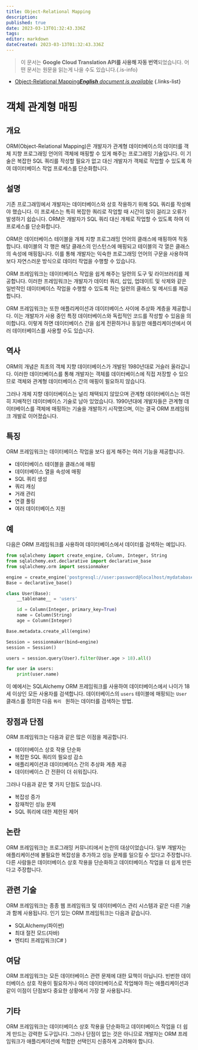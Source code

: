```yaml
---
title: Object-Relational Mapping
description: 
published: true
date: 2023-03-13T01:32:43.336Z
tags: 
editor: markdown
dateCreated: 2023-03-13T01:32:43.336Z
---
```


> 이 문서는 **Google Cloud Translation API를 사용해 자동 번역**되었습니다.
어떤 문서는 원문을 읽는게 나을 수도 있습니다.{.is-info}



- [Object-Relational Mapping***English** document is available*](/en/Knowledge-base/Dictionary/object-relational-mapping)
{.links-list}

# 객체 관계형 매핑

## 개요
ORM(Object-Relational Mapping)은 개발자가 관계형 데이터베이스의 데이터를 객체 지향 프로그래밍 언어의 객체에 매핑할 수 있게 해주는 프로그래밍 기술입니다. 이 기술은 복잡한 SQL 쿼리를 작성할 필요가 없고 대신 개발자가 객체로 작업할 수 있도록 하여 데이터베이스 작업 프로세스를 단순화합니다.

## 설명
기존 프로그래밍에서 개발자는 데이터베이스와 상호 작용하기 위해 SQL 쿼리를 작성해야 했습니다. 이 프로세스는 특히 복잡한 쿼리로 작업할 때 시간이 많이 걸리고 오류가 발생하기 쉽습니다. ORM은 개발자가 SQL 쿼리 대신 개체로 작업할 수 있도록 하여 이 프로세스를 단순화합니다.

ORM은 데이터베이스 테이블을 개체 지향 프로그래밍 언어의 클래스에 매핑하여 작동합니다. 테이블의 각 행은 해당 클래스의 인스턴스에 매핑되고 테이블의 각 열은 클래스의 속성에 매핑됩니다. 이를 통해 개발자는 익숙한 프로그래밍 언어의 구문을 사용하여 보다 자연스러운 방식으로 데이터 작업을 수행할 수 있습니다.

ORM 프레임워크는 데이터베이스 작업을 쉽게 해주는 일련의 도구 및 라이브러리를 제공합니다. 이러한 프레임워크는 개발자가 데이터 쿼리, 삽입, 업데이트 및 삭제와 같은 일반적인 데이터베이스 작업을 수행할 수 있도록 하는 일련의 클래스 및 메서드를 제공합니다.

ORM 프레임워크는 또한 애플리케이션과 데이터베이스 사이에 추상화 계층을 제공합니다. 이는 개발자가 사용 중인 특정 데이터베이스와 독립적인 코드를 작성할 수 있음을 의미합니다. 이렇게 하면 데이터베이스 간을 쉽게 전환하거나 동일한 애플리케이션에서 여러 데이터베이스를 사용할 수도 있습니다.

## 역사
ORM의 개념은 최초의 객체 지향 데이터베이스가 개발된 1980년대로 거슬러 올라갑니다. 이러한 데이터베이스를 통해 개발자는 객체를 데이터베이스에 직접 저장할 수 있으므로 객체와 관계형 데이터베이스 간의 매핑이 필요하지 않습니다.

그러나 개체 지향 데이터베이스는 널리 채택되지 않았으며 관계형 데이터베이스는 여전히 지배적인 데이터베이스 기술로 남아 있었습니다. 1990년대에 개발자들은 관계형 데이터베이스를 객체에 매핑하는 기술을 개발하기 시작했으며, 이는 결국 ORM 프레임워크 개발로 이어졌습니다.

## 특징
ORM 프레임워크는 데이터베이스 작업을 보다 쉽게 해주는 여러 기능을 제공합니다.

- 데이터베이스 테이블을 클래스에 매핑
- 데이터베이스 열을 속성에 매핑
- SQL 쿼리 생성
- 쿼리 캐싱
- 거래 관리
- 연결 풀링
- 여러 데이터베이스 지원

## 예
다음은 ORM 프레임워크를 사용하여 데이터베이스에서 데이터를 검색하는 예입니다.

```python
from sqlalchemy import create_engine, Column, Integer, String
from sqlalchemy.ext.declarative import declarative_base
from sqlalchemy.orm import sessionmaker

engine = create_engine('postgresql://user:password@localhost/mydatabase')
Base = declarative_base()

class User(Base):
    __tablename__ = 'users'

    id = Column(Integer, primary_key=True)
    name = Column(String)
    age = Column(Integer)

Base.metadata.create_all(engine)

Session = sessionmaker(bind=engine)
session = Session()

users = session.query(User).filter(User.age > 18).all()

for user in users:
    print(user.name)
```

이 예에서는 SQLAlchemy ORM 프레임워크를 사용하여 데이터베이스에서 나이가 18세 이상인 모든 사용자를 검색합니다. 데이터베이스의 `users` 테이블에 매핑되는 `User` 클래스를 정의한 다음 `쿼리 ` 원하는 데이터를 검색하는 방법.

## 장점과 단점
ORM 프레임워크는 다음과 같은 많은 이점을 제공합니다.

- 데이터베이스 상호 작용 단순화
- 복잡한 SQL 쿼리의 필요성 감소
- 애플리케이션과 데이터베이스 간의 추상화 계층 제공
- 데이터베이스 간 전환이 더 쉬워집니다.

그러나 다음과 같은 몇 가지 단점도 있습니다.

- 복잡성 증가
- 잠재적인 성능 문제
- SQL 쿼리에 대한 제한된 제어

## 논란
ORM 프레임워크는 프로그래밍 커뮤니티에서 논란의 대상이었습니다. 일부 개발자는 애플리케이션에 불필요한 복잡성을 추가하고 성능 문제를 일으킬 수 있다고 주장합니다. 다른 사람들은 데이터베이스 상호 작용을 단순화하고 데이터베이스 작업을 더 쉽게 만든다고 주장합니다.

## 관련 기술
ORM 프레임워크는 종종 웹 프레임워크 및 데이터베이스 관리 시스템과 같은 다른 기술과 함께 사용됩니다. 인기 있는 ORM 프레임워크는 다음과 같습니다.

- SQLAlchemy(파이썬)
- 최대 절전 모드(자바)
- 엔티티 프레임워크(C# )

## 여담
ORM 프레임워크는 모든 데이터베이스 관련 문제에 대한 묘책이 아닙니다. 빈번한 데이터베이스 상호 작용이 필요하거나 여러 데이터베이스로 작업해야 하는 애플리케이션과 같이 이점이 단점보다 중요한 상황에서 가장 잘 사용됩니다.

## 기타
ORM 프레임워크는 데이터베이스 상호 작용을 단순화하고 데이터베이스 작업을 더 쉽게 만드는 강력한 도구입니다. 그러나 단점이 없는 것은 아니므로 개발자는 ORM 프레임워크가 애플리케이션에 적합한 선택인지 신중하게 고려해야 합니다.